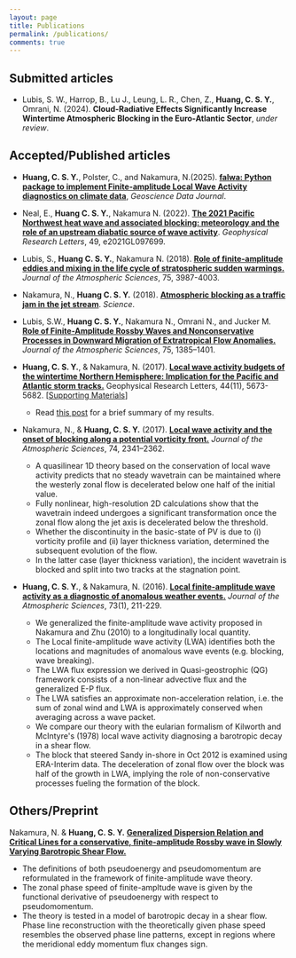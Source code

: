 ```yaml
---
layout: page
title: Publications
permalink: /publications/
comments: true
---
```


## Submitted articles

- Lubis, S. W., Harrop, B., Lu J., Leung, L. R., Chen, Z., **Huang, C. S. Y.**, Omrani, N. (2024). **Cloud-Radiative Effects Significantly Increase Wintertime Atmospheric Blocking in the Euro-Atlantic Sector**, *under review*.

<!-- 
Memo: Preprint policy of Geoscience Data Journal
https://rmets.onlinelibrary.wiley.com/hub/journal/20496060/about/author-guidelines
 -->
 
## Accepted/Published articles

- **Huang, C. S. Y.**, Polster, C., and Nakamura, N.(2025). **[falwa: Python package to implement Finite-amplitude Local Wave Activity diagnostics on climate data](https://rmets.onlinelibrary.wiley.com/doi/full/10.1002/gdj3.70006)**, *Geoscience Data Journal*.
- Neal, E., **Huang C. S. Y.**, Nakamura N. (2022). [**The 2021 Pacific Northwest heat wave and associated blocking: meteorology and the role of an upstream diabatic source of wave activity**](https://agupubs.onlinelibrary.wiley.com/doi/10.1029/2021GL097699). *Geophysical Research Letters*, 49, e2021GL097699.
- Lubis, S., **Huang C. S. Y.**, Nakamura N. (2018). [**Role of finite-amplitude eddies and mixing in the life cycle of stratospheric sudden warmings.**](https://journals.ametsoc.org/doi/10.1175/JAS-D-18-0138.1) *Journal of the Atmospheric Sciences*, 75, 3987-4003.
- Nakamura, N., **Huang C. S. Y.** (2018). [**Atmospheric blocking as a traffic jam in the jet stream**](https://doi.org/10.1126/science.aat0721). *Science*.
- Lubis, S.W., **Huang C. S. Y.**, Nakamura N., Omrani N., and Jucker M. [**Role of Finite-Amplitude Rossby Waves and Nonconservative Processes in Downward Migration of Extratropical Flow Anomalies.**](https://doi.org/10.1175/JAS-D-17-0376.1) *Journal of the Atmospheric Sciences*, 75, 1385–1401.
- **Huang, C. S. Y.**, & Nakamura, N. (2017). [**Local wave activity budgets of the wintertime Northern Hemisphere: Implication for the Pacific and Atlantic storm tracks.**](http://onlinelibrary.wiley.com/doi/10.1002/2017GL073760/abstract;jsessionid=2EEA61FFE129914E672C6F10497975B2.f02t02) Geophysical Research Letters, 44(11), 5673-5682. [[Supporting Materials](http://onlinelibrary.wiley.com/store/10.1002/2017GL073760/asset/supinfo/2017GL073760-sup-0001-Text%2520SI-S01_AA.pdf?v=1&s=885968fc7fbd2de7010aff1a69123fd488429d7f)]
	- Read [this post](/2017/05/15/LWA-budget-paper-published/) for a brief summary of my results.

- Nakamura, N., & **Huang, C. S. Y.** (2017). [**Local wave activity and the onset of blocking along a potential vorticity front.**](http://journals.ametsoc.org/doi/abs/10.1175/JAS-D-17-0029.1) *Journal of the Atmospheric Sciences*, 74, 2341–2362.

	- A quasilinear 1D theory based on the conservation of local wave activity predicts that no steady wavetrain can be maintained where the westerly zonal flow is decelerated below one half of the initial value.
	- Fully nonlinear, high-resolution 2D calculations show that the wavetrain indeed undergoes a significant transformation once the zonal flow along the jet axis is decelerated below the threshold.
	- Whether the discontinuity in the basic-state of PV is due to (i) vorticity profile and (ii) layer thickness variation, determined the subsequent evolution of the flow.
	- In the latter case (layer thickness variation), the incident wavetrain is blocked and split into two tracks at the stagnation point.


- **Huang, C. S. Y.**, & Nakamura, N. (2016). **[Local finite-amplitude wave activity as a diagnostic of anomalous weather events.](http://home.uchicago.edu/~csyhuang/Publications/Huang_Nakamura_2016.pdf)** *Journal of the Atmospheric Sciences*, 73(1), 211-229.

	- We generalized the finite-amplitude wave activity proposed in Nakamura and Zhu (2010) to a longitudinally local quantity.
	- The Local finite-amplitude wave activity (LWA) identifies both the locations and magnitudes of anomalous wave events (e.g. blocking, wave breaking).
	- The LWA flux expression we derived in Quasi-geostrophic (QG) framework consists of a non-linear advective flux and the generalized E-P flux.
	- The LWA satisfies an approximate non-acceleration relation, i.e. the sum of zonal wind and LWA is approximately conserved when averaging across a wave packet.
	- We compare our theory with the eularian formalism of Kilworth and McIntyre's (1978) local wave activity diagnosing a barotropic decay in a shear flow.
	- The block that steered Sandy in-shore in Oct 2012 is examined using ERA-Interim data. The deceleration of zonal flow over the block was half of the growth in LWA, implying the role of non-conservative processes fueling the formation of the block.

<!-- ## Submitted manuscripts

Lubis, S.W, **Huang C. S. Y.**, and Noboru Nakamura: Role of Finite-Amplitude Wave Activity and Mixing in Eddy Forcing during Sudden Stratospheric Warming, submitted to *GRL*.
 -->

## Others/Preprint


Nakamura, N. & **Huang, C. S. Y.** **[Generalized Dispersion Relation and Critical Lines for a conservative, finite-amplitude Rossby wave in Slowly Varying Barotropic Shear Flow.](http://geosci.uchicago.edu/~nnn/Nakamura_Huang.pdf)**

- The definitions of both pseudoenergy and pseudomomentum are reformulated in the framework of finite-amplitude wave theory.
- The zonal phase speed of finite-ampltude wave is given by the functional derivative of pseudoenergy with respect to pseudomomentum.
- The theory is tested in a model of barotropic decay in a shear flow. Phase line reconstruction with the theoretically given phase speed resembles the observed phase line patterns, except in regions where the meridional eddy momentum flux changes sign.
